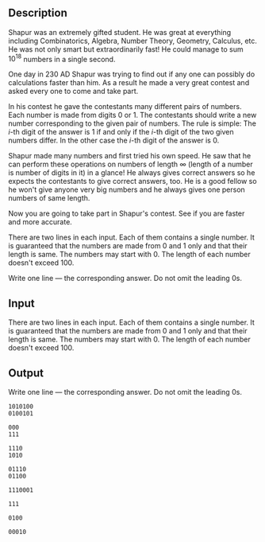 ## Description

<div><p>Shapur was an extremely gifted student. He was great at everything including Combinatorics, Algebra, Number Theory, Geometry, Calculus, etc. He was not only smart but extraordinarily fast! He could manage to sum <span class="tex-span">10<sup class="upper-index">18</sup></span> numbers in a single second.</p><p>One day in 230 AD Shapur was trying to find out if any one can possibly do calculations faster than him. As a result he made a very great contest and asked every one to come and take part.</p><p>In his contest he gave the contestants many different pairs of numbers. Each number is made from digits <span class="tex-span">0</span> or <span class="tex-span">1</span>. The contestants should write a new number corresponding to the given pair of numbers. The rule is simple: The <span class="tex-span"><i>i</i></span>-th digit of the answer is <span class="tex-span">1</span> if and only if the <span class="tex-span"><i>i</i></span>-th digit of the two given numbers differ. In the other case the <span class="tex-span"><i>i</i></span>-th digit of the answer is <span class="tex-span">0</span>.</p><p>Shapur made many numbers and first tried his own speed. He saw that he can perform these operations on numbers of length <span class="tex-span">∞</span> (length of a number is number of digits in it) in a glance! He always gives correct answers so he expects the contestants to give correct answers, too. He is a good fellow so he won't give anyone very big numbers and he always gives one person numbers of same length.</p><p>Now you are going to take part in Shapur's contest. See if you are faster and more accurate.</p></div><div class="input-specification"><p>There are two lines in each input. Each of them contains a single number. It is guaranteed that the numbers are made from <span class="tex-span">0</span> and <span class="tex-span">1</span> only and that their length is same. The numbers may start with <span class="tex-span">0</span>. The length of each number doesn't exceed 100.</p></div><div class="output-specification"><p>Write one line — the corresponding answer. Do not omit the leading <span class="tex-span">0</span>s.</p></div>

## Input

<p>There are two lines in each input. Each of them contains a single number. It is guaranteed that the numbers are made from <span class="tex-span">0</span> and <span class="tex-span">1</span> only and that their length is same. The numbers may start with <span class="tex-span">0</span>. The length of each number doesn't exceed 100.</p>

## Output

<p>Write one line — the corresponding answer. Do not omit the leading <span class="tex-span">0</span>s.</p>





```input1
1010100
0100101

```




```input2
000
111

```




```input3
1110
1010

```




```input4
01110
01100

```




```output1
1110001

```




```output2
111

```




```output3
0100

```




```output4
00010

```


